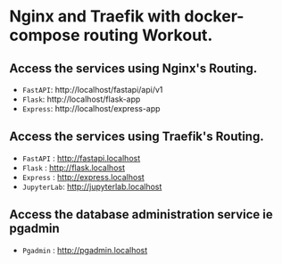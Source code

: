 # Nginx and Traefik with docker-compose routing Workout.

## Access the services using Nginx's Routing.

- `FastAPI`: http://localhost/fastapi/api/v1
- `Flask`: http://localhost/flask-app
- `Express`: http://localhost/express-app

## Access the services using Traefik's Routing.

- `FastAPI` : http://fastapi.localhost
- `Flask` : http://flask.localhost
- `Express` : http://express.localhost
- `JupyterLab`: http://jupyterlab.localhost

## Access the database administration service ie pgadmin
 - `Pgadmin` : http://pgadmin.localhost
